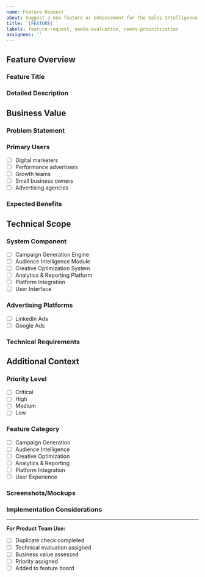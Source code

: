 ```yaml
---
name: Feature Request
about: Suggest a new feature or enhancement for the Sales Intelligence Platform
title: '[FEATURE] '
labels: feature-request, needs-evaluation, needs-prioritization
assignees: ''
---
```


## Feature Overview
### Feature Title
<!-- Provide a clear and concise name for the requested feature -->

### Detailed Description
<!-- Provide a comprehensive description of the proposed feature and its functionality -->
<!-- Minimum 100 characters required -->

## Business Value
### Problem Statement
<!-- Describe the specific business problem or challenge this feature addresses -->
<!-- Minimum 50 characters required -->

### Primary Users
<!-- Select the main user group(s) this feature targets -->
- [ ] Digital marketers
- [ ] Performance advertisers
- [ ] Growth teams
- [ ] Small business owners
- [ ] Advertising agencies

### Expected Benefits
<!-- Describe quantifiable benefits including ROI, time savings, or performance improvements -->
<!-- Minimum 50 characters required -->

## Technical Scope
### System Component
<!-- Select the primary system component this feature affects -->
- [ ] Campaign Generation Engine
- [ ] Audience Intelligence Module
- [ ] Creative Optimization System
- [ ] Analytics & Reporting Platform
- [ ] Platform Integration
- [ ] User Interface

### Advertising Platforms
<!-- Select the relevant advertising platforms -->
- [ ] LinkedIn Ads
- [ ] Google Ads

### Technical Requirements
<!-- Detail specific technical dependencies, integrations, or infrastructure needs -->

## Additional Context
### Priority Level
<!-- Select one -->
- [ ] Critical
- [ ] High
- [ ] Medium
- [ ] Low

### Feature Category
<!-- Select one -->
- [ ] Campaign Generation
- [ ] Audience Intelligence
- [ ] Creative Optimization
- [ ] Analytics & Reporting
- [ ] Platform Integration
- [ ] User Experience

### Screenshots/Mockups
<!-- If applicable, add screenshots or mockups to help explain your feature request -->

### Implementation Considerations
<!-- Any additional context, constraints, or considerations for implementation -->

---
<!-- Do not modify below this line -->
**For Product Team Use:**
- [ ] Duplicate check completed
- [ ] Technical evaluation assigned
- [ ] Business value assessed
- [ ] Priority assigned
- [ ] Added to feature board
